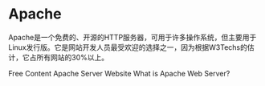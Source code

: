 # Apache

Apache是一个免费的、开源的HTTP服务器，可用于许多操作系统，但主要用于Linux发行版。它是网站开发人员最受欢迎的选择之一，因为根据W3Techs的估计，它占所有网站的30%以上。

<ResourceGroupTitle>Free Content</ResourceGroupTitle>
<BadgeLink colorScheme='blue' badgeText='Official Website' href='https://httpd.apache.org/'>Apache Server Website</BadgeLink>
<BadgeLink badgeText='Watch' href='https://www.youtube.com/watch?v=kaaenHXO4t4'>What is Apache Web Server?</BadgeLink>
